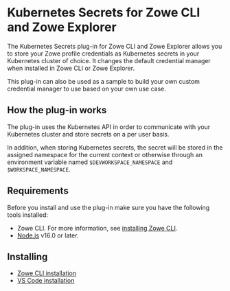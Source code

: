 # Kubernetes Secrets for Zowe CLI and Zowe Explorer

The Kubernetes Secrets plug-in for Zowe CLI and Zowe Explorer allows you to store your Zowe profile credentials as Kubernetes secrets in your Kubernetes cluster of choice. It changes the default credential manager when installed in Zowe CLI or Zowe Explorer.

This plug-in can also be used as a sample to build your own custom credential manager to use based on your own use case.

## How the plug-in works

The plug-in uses the Kubernetes API in order to communicate with your Kubernetes cluster and store secrets on a per user basis.

In addition, when storing Kubernetes secrets, the secret will be stored in the assigned namespace for the current context or otherwise through an environment variable named `$DEVWORKSPACE_NAMESPACE` and `$WORKSPACE_NAMESPACE`.

## Requirements

Before you install and use the plug-in make sure you have the following tools installed:

- Zowe CLI. For more information, see [installing Zowe CLI](https://docs.zowe.org/stable/user-guide/cli-installcli.html).
- [Node.js](https://nodejs.org/en/download) v16.0 or later.

## Installing

- [Zowe CLI installation](./packages/cli/README.md#installing)
- [VS Code installation](./packages/vscode/README.md#installing)

